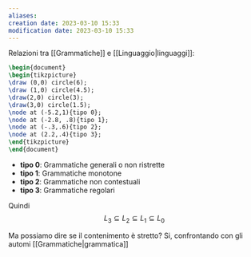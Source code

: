 ```yaml
---
aliases: 
creation date: 2023-03-10 15:33
modification date: 2023-03-10 15:33
---
```

Relazioni tra [[Grammatiche]] e [[Linguaggio|linguaggi]]:
```tikz
\begin{document}
\begin{tikzpicture}
\draw (0,0) circle(6);
\draw (1,0) circle(4.5);
\draw(2,0) circle(3);
\draw(3,0) circle(1.5);
\node at (-5.2,1){tipo 0};
\node at (-2.8, .8){tipo 1};
\node at (-.3,.6){tipo 2};
\node at (2.2,.4){tipo 3};
\end{tikzpicture}
\end{document}
```

- **tipo 0**: Grammatiche generali o non ristrette
- **tipo 1**: Grammatiche monotone
- **tipo 2**: Grammatiche non contestuali
- **tipo 3**: Grammatiche regolari

Quindi
$$
L_{3} \subseteq L_{2} \subseteq L_{1} \subseteq L_{0}
$$

Ma possiamo dire se il contenimento è stretto? Si, confrontando con gli automi [[Grammatiche|grammatica]]
